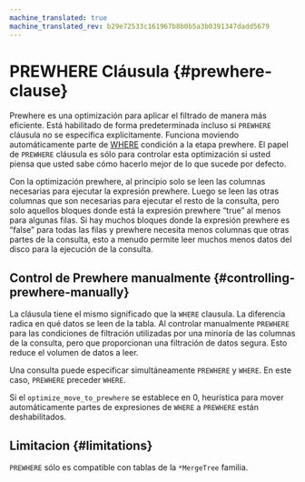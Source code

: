 ```yaml
---
machine_translated: true
machine_translated_rev: b29e72533c161967b8b0b5a3b0391347dadd5679
---
```


# PREWHERE Cláusula {#prewhere-clause}

Prewhere es una optimización para aplicar el filtrado de manera más eficiente. Está habilitado de forma predeterminada incluso si `PREWHERE` cláusula no se especifica explícitamente. Funciona moviendo automáticamente parte de [WHERE](where.md) condición a la etapa prewhere. El papel de `PREWHERE` cláusula es sólo para controlar esta optimización si usted piensa que usted sabe cómo hacerlo mejor de lo que sucede por defecto.

Con la optimización prewhere, al principio solo se leen las columnas necesarias para ejecutar la expresión prewhere. Luego se leen las otras columnas que son necesarias para ejecutar el resto de la consulta, pero solo aquellos bloques donde está la expresión prewhere “true” al menos para algunas filas. Si hay muchos bloques donde la expresión prewhere es “false” para todas las filas y prewhere necesita menos columnas que otras partes de la consulta, esto a menudo permite leer muchos menos datos del disco para la ejecución de la consulta.

## Control de Prewhere manualmente {#controlling-prewhere-manually}

La cláusula tiene el mismo significado que la `WHERE` clausula. La diferencia radica en qué datos se leen de la tabla. Al controlar manualmente `PREWHERE` para las condiciones de filtración utilizadas por una minoría de las columnas de la consulta, pero que proporcionan una filtración de datos segura. Esto reduce el volumen de datos a leer.

Una consulta puede especificar simultáneamente `PREWHERE` y `WHERE`. En este caso, `PREWHERE` preceder `WHERE`.

Si el `optimize_move_to_prewhere` se establece en 0, heurística para mover automáticamente partes de expresiones de `WHERE` a `PREWHERE` están deshabilitados.

## Limitacion {#limitations}

`PREWHERE` sólo es compatible con tablas de la `*MergeTree` familia.
